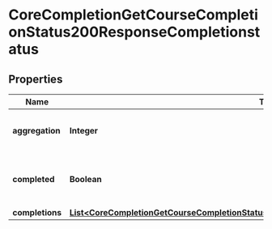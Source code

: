 

# CoreCompletionGetCourseCompletionStatus200ResponseCompletionstatus


## Properties

| Name | Type | Description | Notes |
|------------ | ------------- | ------------- | -------------|
|**aggregation** | **Integer** | aggregation method 1 means all, 2 means any |  |
|**completed** | **Boolean** | true if the course is complete, false otherwise |  |
|**completions** | [**List&lt;CoreCompletionGetCourseCompletionStatus200ResponseCompletionstatusCompletionsInner&gt;**](CoreCompletionGetCourseCompletionStatus200ResponseCompletionstatusCompletionsInner.md) |  |  |



